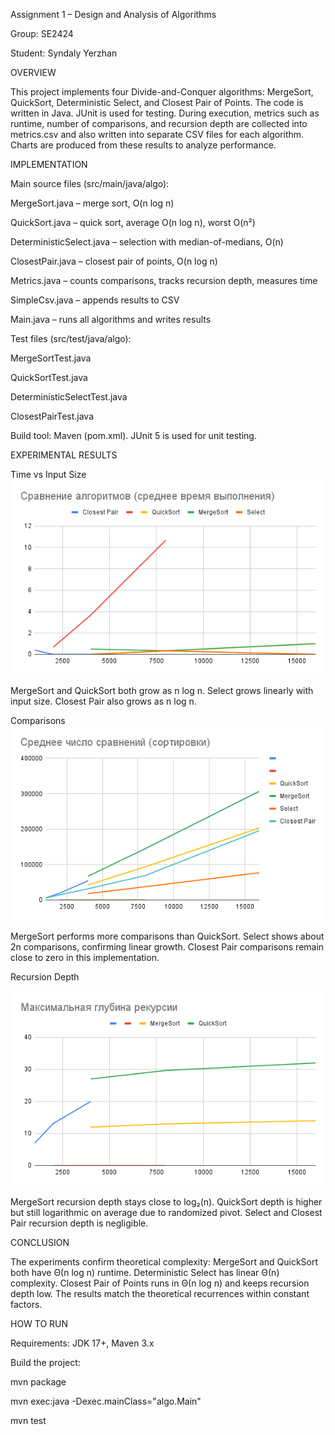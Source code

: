 Assignment 1 – Design and Analysis of Algorithms

Group: SE2424

Student: Syndaly Yerzhan

OVERVIEW

This project implements four Divide-and-Conquer algorithms: MergeSort, QuickSort, Deterministic Select, and Closest Pair of Points.
The code is written in Java. JUnit is used for testing. During execution, metrics such as runtime, number of comparisons, and recursion depth are collected into metrics.csv and also written into separate CSV files for each algorithm. Charts are produced from these results to analyze performance.

IMPLEMENTATION

Main source files (src/main/java/algo):

MergeSort.java – merge sort, O(n log n)

QuickSort.java – quick sort, average O(n log n), worst O(n²)

DeterministicSelect.java – selection with median-of-medians, O(n)

ClosestPair.java – closest pair of points, O(n log n)

Metrics.java – counts comparisons, tracks recursion depth, measures time

SimpleCsv.java – appends results to CSV

Main.java – runs all algorithms and writes results

Test files (src/test/java/algo):

MergeSortTest.java

QuickSortTest.java

DeterministicSelectTest.java

ClosestPairTest.java

Build tool: Maven (pom.xml). JUnit 5 is used for unit testing.

EXPERIMENTAL RESULTS

Time vs Input Size
![performance_time.png](test%20results/performance_time.png)

MergeSort and QuickSort both grow as n log n.
Select grows linearly with input size.
Closest Pair also grows as n log n.

Comparisons
![performance_comparisons.png](test%20results/performance_comparisons.png)

MergeSort performs more comparisons than QuickSort.
Select shows about 2n comparisons, confirming linear growth.
Closest Pair comparisons remain close to zero in this implementation.

Recursion Depth

![performance_depth.png](test%20results/performance_depth.png)


MergeSort recursion depth stays close to log₂(n).
QuickSort depth is higher but still logarithmic on average due to randomized pivot.
Select and Closest Pair recursion depth is negligible.

CONCLUSION

The experiments confirm theoretical complexity:
MergeSort and QuickSort both have Θ(n log n) runtime.
Deterministic Select has linear Θ(n) complexity.
Closest Pair of Points runs in Θ(n log n) and keeps recursion depth low.
The results match the theoretical recurrences within constant factors.

HOW TO RUN

Requirements: JDK 17+, Maven 3.x

Build the project:

mvn package

mvn exec:java -Dexec.mainClass="algo.Main"

mvn test

